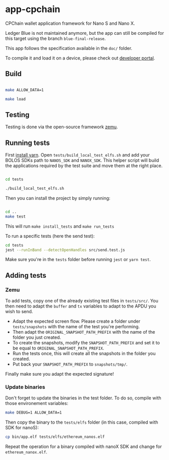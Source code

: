# app-cpchain

CPChain wallet application framework for Nano S and Nano X.

Ledger Blue is not maintained anymore, but the app can still be compiled for this target using the branch `blue-final-release`.

This app follows the specification available in the `doc/` folder.

To compile it and load it on a device, please check out [developer portal](https://developers.ledger.com/docs/nano-app/build/#22-build-the-application).

## Build

```bash

make ALLOW_DATA=1

make load

```

## Testing

Testing is done via the open-source framework [zemu](https://github.com/Zondax/zemu).

## Running tests

First [install yarn](https://classic.yarnpkg.com/en/docs/install/#debian-stable).
Open `tests/build_local_test_elfs.sh` and add your BOLOS SDKs path to `NANOS_SDK` and `NANOX_SDK`.
This helper script will build the applications required by the test suite and move them at the right place.

```bash

cd tests

./build_local_test_elfs.sh

```

Then you can install the project by simply running:

```bash

cd ..
make test

```

This will run `make install_tests` and `make run_tests`

To run a specific tests (here the send test):

```bash
cd tests
jest --runInBand --detectOpenHandles src/send.test.js
```

Make sure you're in the `tests` folder before running `jest` or `yarn test`.

## Adding tests

### Zemu

To add tests, copy one of the already existing test files in `tests/src/`.
You then need to adapt the `buffer` and `tx` variables to adapt to the APDU you wish to send.

- Adapt the expected screen flow. Please create a folder under `tests/snapshots` with the name of the test you're performing.
- Then adapt the `ORIGINAL_SNAPSHOT_PATH_PREFIX` with the name of the folder you just created.
- To create the snapshots, modify the `SNAPSHOT_PATH_PREFIX` and set it to be equal to `ORIGINAL_SNAPSHOT_PATH_PREFIX`.
- Run the tests once, this will create all the snapshots in the folder you created.
- Put back your `SNAPSHOT_PATH_PREFIX` to `snapshots/tmp/`.

Finally make sure you adapt the expected signature!

### Update binaries

Don't forget to update the binaries in the test folder. To do so, compile with those environement variables:

```bash
make DEBUG=1 ALLOW_DATA=1
```

Then copy the binary to the `tests/elfs` folder (in this case, compiled with SDK for nanoS):

```bash
cp bin/app.elf tests/elfs/ethereum_nanos.elf
```

Repeat the operation for a binary compiled with nanoX SDK and change for `ethereum_nanox.elf`.
